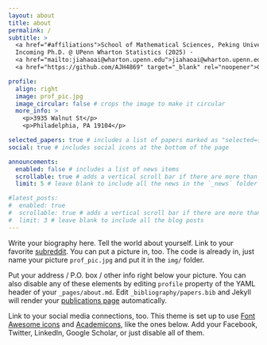 ```yaml
---
layout: about
title: about
permalink: /
subtitle: >
  <a href="#affiliations">School of Mathematical Sciences, Peking University</a> ·
  Incoming Ph.D. @ UPenn Wharton Statistics (2025) ·
  <a href="mailto:jiahaoai@wharton.upenn.edu">jiahaoai@wharton.upenn.edu</a> ·
  <a href="https://github.com/AJH4869" target="_blank" rel="noopener">GitHub</a>

profile:
  align: right
  image: prof_pic.jpg
  image_circular: false # crops the image to make it circular
  more_info: >
    <p>3935 Walnut St</p>
    <p>Philadelphia, PA 19104</p>

selected_papers: true # includes a list of papers marked as "selected={true}"
social: true # includes social icons at the bottom of the page

announcements:
  enabled: false # includes a list of news items
  scrollable: true # adds a vertical scroll bar if there are more than 3 news items
  limit: 5 # leave blank to include all the news in the `_news` folder

#latest_posts:
#  enabled: true
#  scrollable: true # adds a vertical scroll bar if there are more than 3 new posts items
#  limit: 3 # leave blank to include all the blog posts
---
```


Write your biography here. Tell the world about yourself. Link to your favorite [subreddit](http://reddit.com). You can put a picture in, too. The code is already in, just name your picture `prof_pic.jpg` and put it in the `img/` folder.

Put your address / P.O. box / other info right below your picture. You can also disable any of these elements by editing `profile` property of the YAML header of your `_pages/about.md`. Edit `_bibliography/papers.bib` and Jekyll will render your [publications page](/al-folio/publications/) automatically.

Link to your social media connections, too. This theme is set up to use [Font Awesome icons](https://fontawesome.com/) and [Academicons](https://jpswalsh.github.io/academicons/), like the ones below. Add your Facebook, Twitter, LinkedIn, Google Scholar, or just disable all of them.
